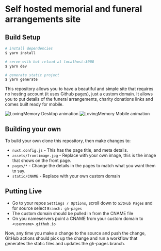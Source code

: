 # Self hosted memorial and funeral arrangements site

## Build Setup

```bash
# install dependencies
$ yarn install

# serve with hot reload at localhost:3000
$ yarn dev

# generate static project
$ yarn generate
```

This repository allows you to have a beautiful and simple site that requires no hosting account (it uses Github pages), just a custom domain. It allows you to put details of the funeral arrangements, charity donations links and comes built ready for mobile.

![LovingMemory Desktop animation](https://i.imgur.com/6XxL3DQ.gif)
![LovingMemory Mobile animation](https://i.imgur.com/Eu9WsP2.gif)

## Building your own
To build your own clone this repository, then make changes to:
* `nuxt.config.js` - This has the page title, and meta details.
* `assets/frontimage.jpg` - Replace with your own image, this is the image that shows on the front page.
* `pages/*` - Change the details in the pages to match what you want them to say.
* `static/CNAME` - Replace with your own custom domain

## Putting Live
* Go to your repos `Settings / Options`, scroll down to `GitHub Pages` and for source select `Branch: gh-pages`
* The custom domain should be pulled in from the CNAME file
* On you nameservers point a CNAME from your custom domain to `<username>.github.io`

Now, any time you make a change to the source and push the change, GitHub actions should pick up the change and run a workflow that generates the static files and updates the gh-pages branch.
